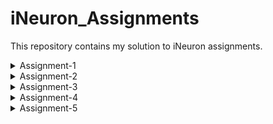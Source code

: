 # iNeuron_Assignments
This repository contains my solution to iNeuron assignments.
<details>
<summary>Assignment-1</summary>
<ul>    
    <li> [GitHub](http://github.com)
    <li> [Qn.1] (blob/main/1.1_numbers.py)
    <li> [Qn.2] (https://github.com/MothishMC/iNeuron_Assignments/blob/main/1.2_reverse_names.py)
    <li> [Qn.3] (https://github.com/MothishMC/iNeuron_Assignments/blob/main/1.3_sphere_volume.py )
</details>
<details>
<summary>Assignment-2</summary>

    + mothish
    + markdown list 2
</details>
<details>
<summary>Assignment-3</summary>

    + markdown list 1
    + markdown list 2
</details>
<details>
<summary>Assignment-4</summary>

    + markdown list 1
    + markdown list 2
</details>
<details>
<summary>Assignment-5</summary>

    + markdown list 1
    + markdown list 2
</details>
